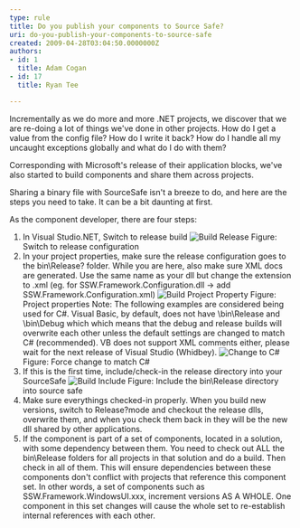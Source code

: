 ```yaml
---
type: rule
title: Do you publish your components to Source Safe?
uri: do-you-publish-your-components-to-source-safe
created: 2009-04-28T03:04:50.0000000Z
authors:
- id: 1
  title: Adam Cogan
- id: 17
  title: Ryan Tee

---
```


 Incrementally as we do more and more .NET projects, we discover that we are re-doing a lot of things we've done in other projects. How do I get a value from the config file? How do I write it back? How do I handle all my uncaught exceptions globally and what do I do with them?

Corresponding with Microsoft's release of their application blocks, we've also started to build components and share them across projects.

Sharing a binary file with SourceSafe isn't a breeze to do, and here are the steps you need to take. It can be a bit daunting at first.

As the component developer, there are four steps:

1. In Visual Studio.NET, Switch to release build
![Build Release](/PublishingImages/build_release.jpg) Figure: Switch to release configuration
2. In your project properties, make sure the release configuration goes to the bin\Release? folder. While you are here, also make sure XML docs are generated. Use the same name as your dll but change the extension to .xml (eg. for SSW.Framework.Configuration.dll -&gt; add SSW.Framework.Configuration.xml)
![Build Project Property](/PublishingImages/build_projectproperty_small.jpg) Figure: Project properties    Note: The following examples are considered being used for C#. Visual Basic, by default, does not have \bin\Release and \bin\Debug which which means that the debug and release builds will overwrite each other unless the default settings are changed to match C# (recommended). VB does not support XML comments either, please wait for the next release of Visual Studio (Whidbey).
![Change to C#](/PublishingImages/changetocsharp.jpg) Figure: Force change to match C#
3. If this is the first time, include/check-in the release directory into your SourceSafe
![Build Include](/PublishingImages/build_include.jpg) Figure: Include the bin\Release directory into source safe
4. Make sure everythings checked-in properly. When you build new versions, switch to Release?mode and checkout the release dlls, overwrite them, and when you check them back in they will be the new dll shared by other applications.
5. If the component is part of a set of components, located in a solution, with some dependency between them. You need to check out ALL the bin\Release folders for all projects in that solution and do a build. Then check in all of them. This will ensure dependencies between these components don't conflict with projects that reference this component set.
    In other words, a set of components such as SSW.Framework.WindowsUI.xxx, increment versions AS A WHOLE. One component in this set changes will cause the whole set to re-establish internal references with each other.


